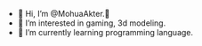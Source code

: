 - 👋 Hi, I’m @MohuaAkter.🌼
- 👀 I’m interested in gaming, 3d modeling. 
- 🌱 I’m currently learning programming language. 


